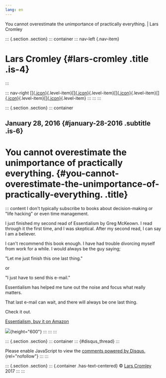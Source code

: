 ```yaml
---
lang: en
---
```


You cannot overestimate the unimportance of practically everything. \|
Lars Cromley

::: {.section .section}
::: container
::: nav-left
[](https://cromleylabs.com){.nav-item}

# Lars Cromley {#lars-cromley .title .is-4}
:::

::: nav-right
[[]{.icon}](/about){.level-item}[[]{.icon}](/disclaimer){.level-item}[[]{.icon}](https://github.com/callmeradical){.level-item}[[]{.icon}](https://twitter.com/callmeradical){.level-item}[[]{.icon}](/index.xml){.level-item}
:::
:::
:::

::: {.section .section}
::: container
## January 28, 2016 {#january-28-2016 .subtitle .is-6}

# You cannot overestimate the unimportance of practically everything. {#you-cannot-overestimate-the-unimportance-of-practically-everything. .title}

::: content
I don't typically subscribe to books about decision-making or "life
hacking" or even time management.

I just finished my second read of Essentialism by Greg McKeown. I read
through it the first time, and I was skeptical. After my second read, I
can say I am a believer.

I can't recommend this book enough. I have had trouble divorcing myself
from work for a while. I would always be the guy saying;

"Let me just finish this one last thing."

or

"I just have to send this e-mail."

Essentialism has helped me tune out the noise and focus what really
matters.

That last e-mail can wait, and there will always be one last thing.

Check it out.

[Essentialism, buy it on
Amazon](http://www.amazon.com/Essentialism-Disciplined-Pursuit-Greg-McKeown/dp/0804137382/ref=sr_1_1?s=books&ie=UTF8&qid=1453951553&sr=1-1&keywords=essentialism+the+disciplined+pursuit+of+less)

![](/content/images/2016/01/essentialism.jpg){height="600"}
:::
:::
:::

::: {.section .section}
::: container
::: {#disqus_thread}
:::

Please enable JavaScript to view the [comments powered by
Disqus.](https://disqus.com/?ref_noscript){rel="nofollow"}
:::
:::

::: {.section .section}
::: {.container .has-text-centered}
© [Lars Cromley](https://github.com/callmeradical) 2017
:::
:::
